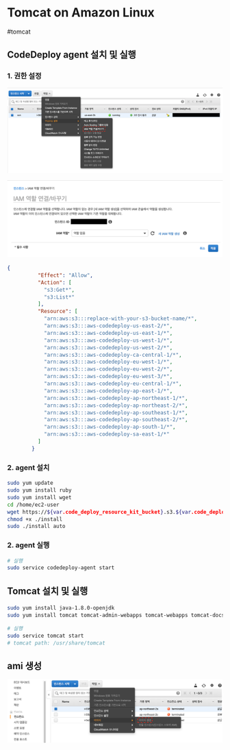 # Tomcat on Amazon Linux
#tomcat

## CodeDeploy agent 설치 및 실행

### 1. 권한 설정

![image1](./images/ec2-instance-role1.png)

![image2](./images/ec2-instance-role2.png)

```json
{
          "Effect": "Allow",
          "Action": [
            "s3:Get*",
            "s3:List*"
          ],
          "Resource": [
            "arn:aws:s3:::replace-with-your-s3-bucket-name/*",
            "arn:aws:s3:::aws-codedeploy-us-east-2/*",
            "arn:aws:s3:::aws-codedeploy-us-east-1/*",
            "arn:aws:s3:::aws-codedeploy-us-west-1/*",
            "arn:aws:s3:::aws-codedeploy-us-west-2/*",
            "arn:aws:s3:::aws-codedeploy-ca-central-1/*",
            "arn:aws:s3:::aws-codedeploy-eu-west-1/*",
            "arn:aws:s3:::aws-codedeploy-eu-west-2/*",
            "arn:aws:s3:::aws-codedeploy-eu-west-3/*",
            "arn:aws:s3:::aws-codedeploy-eu-central-1/*",
            "arn:aws:s3:::aws-codedeploy-ap-east-1/*",
            "arn:aws:s3:::aws-codedeploy-ap-northeast-1/*",
            "arn:aws:s3:::aws-codedeploy-ap-northeast-2/*",
            "arn:aws:s3:::aws-codedeploy-ap-southeast-1/*",        
            "arn:aws:s3:::aws-codedeploy-ap-southeast-2/*",
            "arn:aws:s3:::aws-codedeploy-ap-south-1/*",
            "arn:aws:s3:::aws-codedeploy-sa-east-1/*"
          ]
        }
```

### 2. agent 설치

```bash
sudo yum update
sudo yum install ruby
sudo yum install wget
cd /home/ec2-user
wget https://${var.code_deploy_resource_kit_bucket}.s3.${var.code_deploy_resource_kit_region}.amazonaws.com/latest/install
chmod +x ./install
sudo ./install auto
```

### 2. agent 실행

```bash
# 실행
sudo service codedeploy-agent start
```

## Tomcat 설치 및 실행
```bash
sudo yum install java-1.8.0-openjdk
sudo yum install tomcat tomcat-admin-webapps tomcat-webapps tomcat-docs-webapp -y
```

```bash
# 실행
sudo service tomcat start
# tomcat path: /usr/share/tomcat
```

## ami 생성
![create-ami](./images/create-ami.png)

